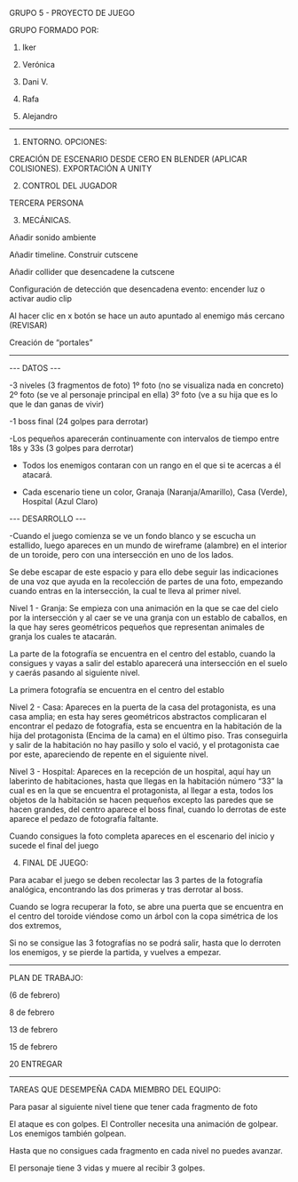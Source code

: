 GRUPO 5 - PROYECTO DE JUEGO 

 

GRUPO FORMADO POR: 

 

1. Iker 

2. Verónica 

3. Dani V. 

4. Rafa 

5. Alejandro 

 

_______________________________________________________________________ 

 

1. ENTORNO. OPCIONES: 


CREACIÓN DE ESCENARIO DESDE CERO EN BLENDER (APLICAR COLISIONES). EXPORTACIÓN A UNITY 


 

2. CONTROL DEL JUGADOR 

  TERCERA PERSONA 


 

3. MECÁNICAS.


Añadir sonido ambiente 

Añadir timeline. Construir cutscene 

Añadir collider que desencadene la cutscene 

Configuración de detección que desencadena evento: encender luz o activar audio clip 

Al hacer clic en x botón se hace un auto apuntado al enemigo más cercano (REVISAR)  

Creación de “portales” 


_______________________________________________________________________  

--- DATOS --- 

-3 niveles (3 fragmentos de foto) 1º foto (no se visualiza nada en concreto) 2º foto (se ve al personaje principal en ella) 3º foto (ve a su hija que es lo que le dan ganas de vivir) 

-1 boss final (24 golpes para derrotar) 

-Los pequeños aparecerán continuamente con intervalos de tiempo entre 18s y 33s (3 golpes para derrotar)  

- Todos los enemigos contaran con un rango en el que si te acercas a él atacará. 

- Cada escenario tiene un color, Granaja (Naranja/Amarillo), Casa (Verde), Hospital (Azul Claro) 

--- DESARROLLO ---

-Cuando el juego comienza se ve un fondo blanco y se escucha un estallido, luego apareces en un mundo de wireframe (alambre) en el interior de un toroide, pero con una intersección en uno de los lados. 

Se debe escapar de este espacio y para ello debe seguir las indicaciones de una voz que ayuda en la recolección de partes de una foto, empezando cuando entras en la intersección, la cual te lleva al primer nivel. 

 

Nivel 1 - Granja: Se empieza con una animación en la que se cae del cielo por la intersección y al caer se ve una granja con un establo de caballos, en la que hay seres geométricos pequeños que representan animales de granja los cuales te atacarán. 

La parte de la fotografía se encuentra en el centro del establo, cuando la consigues y vayas a salir del establo aparecerá una intersección en el suelo y caerás pasando al siguiente nivel. 

La primera fotografía se encuentra en el centro del establo 

Nivel 2 - Casa: Apareces en la puerta de la casa del protagonista, es una casa amplia; en esta hay seres geométricos abstractos complicaran el encontrar el pedazo de fotografía, esta se encuentra en la habitación de la hija del protagonista (Encima de la cama) en el último piso. Tras conseguirla y salir de la habitación no hay pasillo y solo el vació, y el protagonista cae por este, apareciendo de repente en el siguiente nivel. 

 

Nivel 3 - Hospital: Apareces en la recepción de un hospital, aquí hay un laberinto de habitaciones, hasta que llegas en la habitación número “33” la cual es en la que se encuentra el protagonista, al llegar a esta, todos los objetos de la habitación se hacen pequeños excepto las paredes que se hacen grandes, del centro aparece el boss final, cuando lo derrotas de este aparece el pedazo de fotografía faltante. 

Cuando consigues la foto completa apareces en el escenario del inicio y sucede el final del juego 

 

4. FINAL DE JUEGO: 

Para acabar el juego se deben recolectar las 3 partes de la fotografía analógica, encontrando las dos primeras y tras derrotar al boss. 

Cuando se logra recuperar la foto, se abre una puerta que se encuentra en el centro del toroide viéndose como un árbol con la copa simétrica de los dos extremos,  

Si no se consigue las 3 fotografías no se podrá salir, hasta que lo derroten los enemigos, y se pierde la partida, y vuelves a empezar. 

 

 _______________________________________________________________________ 

PLAN DE TRABAJO: 

 

(6 de febrero) 

8 de febrero 

13 de febrero 

15 de febrero 

20 ENTREGAR 

 _______________________________________________________________________ 
 

TAREAS QUE DESEMPEÑA CADA MIEMBRO DEL EQUIPO: 

 

Para pasar al siguiente nivel tiene que tener cada fragmento de foto 

El ataque es con golpes. El Controller necesita una animación de golpear. Los enemigos también golpean. 

Hasta que no consigues cada fragmento en cada nivel no puedes avanzar.  

El personaje tiene 3 vidas y muere al recibir 3 golpes. 
